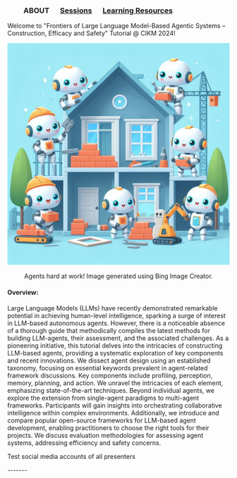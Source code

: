 
### &emsp;&emsp; ABOUT  &emsp; [Sessions](./Sessions.md) &emsp; [Learning Resources](./Resources) &emsp;


Welcome to "Frontiers of Large Language Model-Based Agentic Systems – Construction, Efficacy and Safety" Tutorial @ CIKM 2024!
<div style="text-align: center;">
  <img src="Aiagents.jpg" alt="AI Agents at work" width="600">
  <p>Agents hard at work! Image generated using Bing Image Creator.</p>
</div>


#### Overview:
Large Language Models (LLMs) have recently demonstrated remarkable potential in achieving human-level intelligence, sparking a surge of interest in LLM-based autonomous agents. However, there is a noticeable absence of a thorough guide that methodically compiles the latest methods for building LLM-agents, their assessment, and the associated challenges. As a pioneering initiative, this tutorial delves into the intricacies of constructing LLM-based agents, providing a systematic exploration of key components and recent innovations. We dissect agent design using an established taxonomy, focusing on essential keywords prevalent in agent-related framework discussions. Key components include profiling, perception, memory, planning, and action. We unravel the intricacies of each element, emphasizing state-of-the-art techniques. Beyond individual agents, we explore the extension from single-agent paradigms to multi-agent frameworks. Participants will gain insights into orchestrating collaborative intelligence within complex environments. Additionally, we introduce and compare popular open-source frameworks for LLM-based agent development, enabling practitioners to choose the right tools for their projects. We discuss evaluation methodologies for assessing agent systems, addressing efficiency and safety concerns. 

Test social media accounts of all presenters

 <a href="https//www.linkedin.com/in/reshmi-ghosh" target="_blank">
     <i class="fa-brands fa-linkedin"></i>
 </a>
 <a href="https://twitter.com/reshmigh" target="_blank">
     <i class="fab fa-twitter"></i>
 </a>
-------  
